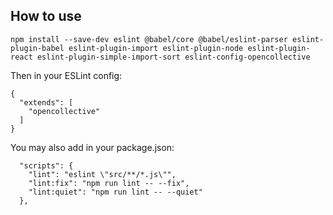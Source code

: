 ## How to use

`npm install --save-dev eslint @babel/core @babel/eslint-parser eslint-plugin-babel eslint-plugin-import eslint-plugin-node eslint-plugin-react eslint-plugin-simple-import-sort eslint-config-opencollective`

Then in your ESLint config:

```
{
  "extends": [
    "opencollective"
  ]
}

```

You may also add in your package.json:

```
  "scripts": {
    "lint": "eslint \"src/**/*.js\"",
    "lint:fix": "npm run lint -- --fix",
    "lint:quiet": "npm run lint -- --quiet"
  },
```
